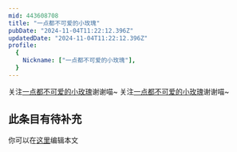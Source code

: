```yaml
---
mid: 443608708
title: "一点都不可爱的小玫瑰"
pubDate: "2024-11-04T11:22:12.396Z"
updatedDate: "2024-11-04T11:22:12.396Z"
profile:
  {
    Nickname: ["一点都不可爱的小玫瑰"],
  }
---
```


关注[一点都不可爱的小玫瑰](https://space.bilibili.com/443608708)谢谢喵~ 关注[一点都不可爱的小玫瑰](https://space.bilibili.com/443608708)谢谢喵~

## 此条目有待补充
你可以在[这里](https://github.com/Yuhanawa/VTuber.ICU-Content/edit/master/v/一点都不可爱的小玫瑰/index.md)编辑本文
